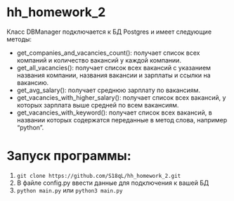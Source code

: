 # hh_homework_2


Класс DBManager подключается к БД Postgres и имеет следующие методы:

- get_companies_and_vacancies_count(): получает список всех компаний и количество вакансий у каждой компании.
- get_all_vacancies(): получает список всех вакансий с указанием названия компании, названия вакансии и зарплаты и ссылки на вакансию.
- get_avg_salary(): получает среднюю зарплату по вакансиям.
- get_vacancies_with_higher_salary(): получает список всех вакансий, у которых зарплата выше средней по всем вакансиям.
- get_vacancies_with_keyword(): получает список всех вакансий, в названии которых содержатся переданные в метод слова, например “python”. 


# Запуск программы:

1. `git clone https://github.com/S18qL/hh_homework_2.git`
2. В файле config.py ввести данные для подключения к вашей БД
3. `python main.py` или `python3 main.py`